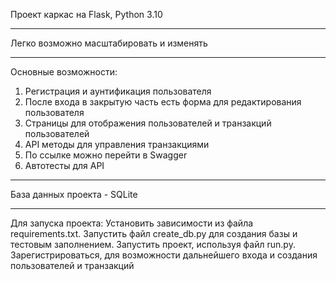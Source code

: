 Проект каркас на Flask, Python 3.10
*******

Легко возможно масштабировать и изменять
*******

Основные возможности:
1. Регистрация и аунтификация пользователя
2. После входа в закрытую часть есть форма для редактирования пользователя
3. Страницы для отображения пользователей и транзакций пользователей
4. API методы для управления транзакциями
5. По ссылке можно перейти в Swagger
6. Автотесты для API
*******

База данных проекта - SQLite
*******

Для запуска проекта:
Установить зависимости из файла requirements.txt.
Запустить файл create_db.py для создания базы и тестовым заполнением.
Запустить проект, используя файл run.py.
Зарегистрироваться, для возможности дальнейшего входа и создания пользователей и транзакций


